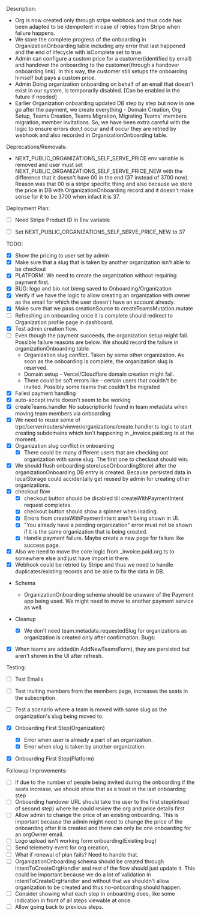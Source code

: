 Description:
- Org is now created only through stripe webhook and thus code has been adapted to be idempotent in case of retries from Stripe when failure happens.
- We store the complete progress of the onboarding in OrganizationOnboarding table including any error that last happened and the end of lifecycle with isComplete set to true.
- Admin can configure a custom price for a customer(identified by email) and handover the onboarding to the customer(through a handover onboarding link). In this way, the customer still setups the onboarding himself but pays a custom price.
- Admin Doing organization onboarding on behalf of an email that doesn't exist in our system, is temporarily disabled. [Can be enabled in the future if needed]
- Earlier Organization onboarding updated DB step by step but now in one go after the payment, we create everything - Domain Creation, Org Setup, Teams Creation, Teams Migration, Migrating Teams' members migration, member invitations. So, we have been extra careful with the logic to ensure errors don;t occur and if occur they are retried by webhook and also recorded in OrganizationOnboarding table.

Deprecations/Removals:
- NEXT_PUBLIC_ORGANIZATIONS_SELF_SERVE_PRICE env variable is removed and user must set NEXT_PUBLIC_ORGANIZATIONS_SELF_SERVE_PRICE_NEW with the difference that it doesn't have 00 in the end (37 instead of 3700 now). Reason was that 00 is a stripe specific thing and also because we store the price in DB with OrganizationOnboarding record and it doesn't make sense for it to be 3700 when infact it is 37.

Deployment Plan:
- [ ] Need Stripe Product ID in Env variable
- [ ] Set NEXT_PUBLIC_ORGANIZATIONS_SELF_SERVE_PRICE_NEW to 37


TODO:
- [x] Show the pricing to user set by admin
- [x] Make sure that a slug that is taken by another organization isn't able to be checkout 
- [x] PLATFORM: We need to create the organization without requiring payment first.
- [x] BUG: logo and bio not bieng saved to Onboarding/Organization
- [x] Verify if we have the logic to allow creating an organization with owner as the email for which the user doesn't have an account already.
- [x] Make sure that we pass creationSource to createTeamsMutation.mutate
- [ ] Refreshing on onboarding once it is complete should redirect to Organization profile page in dashboard.
- [x] Test admin creation flow.
- [ ] Even though the payment succeeds, the organization setup might fail. Possible failure reasons are below. We should record the failure in organizationOnboarding table.
     - Organization slug conflict. Taken by some other organization. As soon as the onboarding is complete, the organization slug is reserved.
     - Domain setup - Vercel/Cloudflare domain creation might fail.
     - There could be soft errors like - certain users that couldn't be invited. Possibly some teams that couldn't be migrated
- [x] Failed payment handling
- [x] auto-accept invite doesn't seem to be working
- [x] createTeams.handler No subscriptionId found in team metadata when moving team members via onboarding
- [x] We need to reuse some of trpc/server/routers/viewer/organizations/create.handler.ts logic to start creating subdomains which isn't happening in _invoice.paid.org.ts at the moment.
- [x] Organization slug conflict in onboarding
     - [x] There could be many different users that are checking out organization with same slug. The first one to checkout should win.
- [x] We should flush onboarding store(useOnboardingStore) after the organizationOnboarding DB entry is created. Because persisted data in localStorage could accidentally get reused by admin for creating other organizations.
- [x] checkout flow 
     - [x] checkout button should be disabled till createWithPaymentIntent request completes.
     - [x] checkout button should show a spinner when loading.
     - [x] Errors from createWithPaymentIntent aren't being shown in UI.
     - [x] "You already have a pending organization" error must not be shown if it is the same organization that is being created.
     - [x] Handle payment failure. Maybe create a new page for failure like success page.
     
- [x] Also we need to move the core logic from _invoice.paid.org.ts to somewhere else and just have import in there.
- [x] Webhook could be retried by Stripe and thus we need to handle duplicates/existing records and be able to fix the data in DB.
- Schema
     - OrganizationOnboarding schema should be unaware of the Payment app being used. We might need to move to another payment service as well.
     

- Cleanup
     - [x] We don't need team.metadata.requestedSlug for organizations as organization is created only after confirmation.
Bugs:
- [x] When teams are added(in AddNewTeamsForm), they are persisted but aren't shown in the UI after refresh.

Testing:
- [ ] Test Emails
- [ ] Test inviting members from the members page, increases the seats in the subscription.
- [ ] Test a scenario where a team is moved with same slug as the organization's slug being moved to.
- [x] Onboarding First Step(Organization)
     - [x] Error when user is already a part of an organization.
     - [x] Error when slug is taken by another organization.
- [x] Onboarding First Step(Platform)


Followup Improvements:
 - [ ] If due to the number of people being invited during the onboarding if the seats increase, we should show that as a toast in the last onboarding step
 - [ ] Onboarding handover URL should take the user to the first step(intead of second step) where he could review the org and price details first
 - [ ] Allow admin to change the price of an existing onboarding. This is important because the admin might need to change the price of the onboarding after it is created and there can only be one onboarding for an orgOwner email.
 - [ ] Logo upload isn't working form onboarding(Existing bug)
 - [ ] Send telemetry event for org creation,
 - [ ]  What if renewal of plan fails? Need to handle that.
 - [ ] OrganizationOnboarding schema should be created through intentToCreateOrgHandler and rest of the flow should just update it. This could be important because we do a lot of validation in intentToCreateOrgHandler and without that we shouldn't allow organization to be created and thus no-onboarding should happen.
 - [ ]  Consider showing what each step in onboarding does, like some indication in front of all steps viewable at once.
 - [ ]  Allow going back to previous steps.
